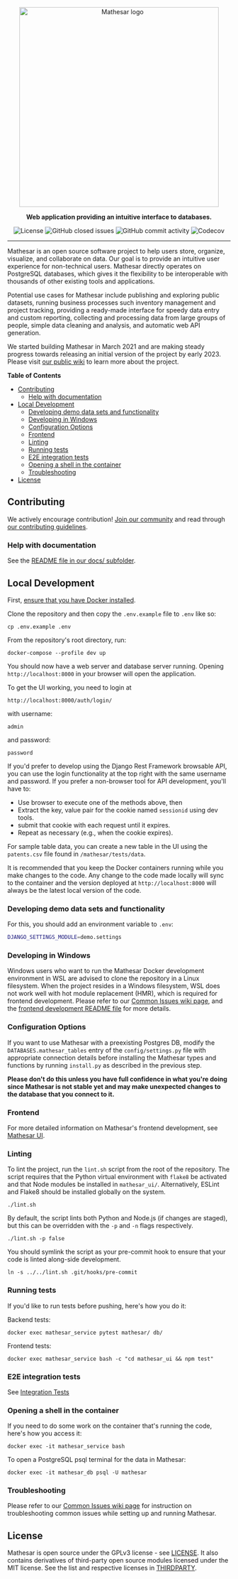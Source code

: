 <p align="center">
    <img src="https://user-images.githubusercontent.com/845767/218793207-a84a8c9e-d147-40a8-839b-f2b5d8b1ccba.png" width=450px alt="Mathesar logo"/>
</p>
<p align="center"><b>Web application providing an intuitive interface to databases.</b></p>
<p align="center">
    <img alt="License" src="https://img.shields.io/github/license/centerofci/mathesar">
    <img alt="GitHub closed issues" src="https://img.shields.io/github/issues-closed/centerofci/mathesar">
    <img alt="GitHub commit activity" src="https://img.shields.io/github/commit-activity/w/centerofci/mathesar">
    <img alt="Codecov" src="https://img.shields.io/codecov/c/github/centerofci/mathesar">
</p>
<hr/>



Mathesar is an open source software project to help users store, organize, visualize, and collaborate on data. Our goal is to provide an intuitive user experience for non-technical users. Mathesar directly operates on PostgreSQL databases, which gives it the flexibility to be interoperable with thousands of other existing tools and applications.

Potential use cases for Mathesar include publishing and exploring public datasets, running business processes such inventory management and project tracking, providing a ready-made interface for speedy data entry and custom reporting, collecting and processing data from large groups of people, simple data cleaning and analysis, and automatic web API generation.

We started building Mathesar in March 2021 and are making steady progress towards releasing an initial version of the project by early 2023. Please visit [our public wiki](https://wiki.mathesar.org/) to learn more about the project.

<!-- START doctoc generated TOC please keep comment here to allow auto update -->
<!-- DON'T EDIT THIS SECTION, INSTEAD RE-RUN doctoc TO UPDATE -->
**Table of Contents**

- [Contributing](#contributing)
  - [Help with documentation](#help-with-documentation)
- [Local Development](#local-development)
  - [Developing demo data sets and functionality](#developing-demo-data-sets-and-functionality)
  - [Developing in Windows](#developing-in-windows)
  - [Configuration Options](#configuration-options)
  - [Frontend](#frontend)
  - [Linting](#linting)
  - [Running tests](#running-tests)
  - [E2E integration tests](#e2e-integration-tests)
  - [Opening a shell in the container](#opening-a-shell-in-the-container)
  - [Troubleshooting](#troubleshooting)
- [License](#license)

<!-- END doctoc generated TOC please keep comment here to allow auto update -->

## Contributing

We actively encourage contribution! [Join our community](https://wiki.mathesar.org/community) and read through [our contributing guidelines](https://wiki.mathesar.org/community/contributing).

### Help with documentation

See the [README file in our docs/ subfolder](./docs/README.md).

## Local Development

First, [ensure that you have Docker installed](https://docs.docker.com/get-docker/).


Clone the repository and then copy the `.env.example` file to `.env` like so:
```
cp .env.example .env
```

From the repository's root directory, run:
```
docker-compose --profile dev up
```

You should now have a web server and database server running. Opening `http://localhost:8000` in your browser will open the application. 

To get the UI working, you need to login at

`http://localhost:8000/auth/login/`

with username:

`admin` 

and password:

`password` 

If you'd prefer to develop using the Django Rest Framework browsable API, you can use the login functionality at the top right with the same username and password. If you prefer a non-browser tool for API development, you'll have to:
- Use browser to execute one of the methods above, then
- Extract the key, value pair for the cookie named `sessionid` using dev tools.
- submit that cookie with each request until it expires.
- Repeat as necessary (e.g., when the cookie expires).

For sample table data, you can create a new table in the UI using the `patents.csv` file found in `/mathesar/tests/data`. 

It is recommended that you keep the Docker containers running while you make changes to the code. Any change to the code made locally will sync to the container and the version deployed at `http://localhost:8000` will always be the latest local version of the code.

### Developing demo data sets and functionality

For this, you should add an environment variable to `.env`:

``` sh
DJANGO_SETTINGS_MODULE=demo.settings
```

### Developing in Windows

Windows users who want to run the Mathesar Docker development environment in WSL are advised to clone the repository in a Linux filesystem. When the project resides in a Windows filesystem, WSL does not work well with hot module replacement (HMR), which is required for frontend development. Please refer to our [Common Issues wiki page](https://wiki.mathesar.org/engineering/common-issues), and the [frontend development README file](https://github.com/centerofci/mathesar/blob/master/mathesar_ui/README.md#developing-in-windows) for more details.

### Configuration Options

If you want to use Mathesar with a preexisting Postgres DB, modify the `DATABASES.mathesar_tables` entry of the `config/settings.py` file with appropriate connection details before installing the Mathesar types and functions by running `install.py` as described in the previous step. 

**Please don't do this unless you have full confidence in what you're doing since Mathesar is not stable yet and may make unexpected changes to the database that you connect to it.**

### Frontend

For more detailed information on Mathesar's frontend development, see [Mathesar UI](./mathesar_ui/README.md).

### Linting

To lint the project, run the `lint.sh` script from the root of the repository. The script requires that the Python virtual environment with `flake8` be activated and that Node modules be installed in `mathesar_ui/`. Alternatively, ESLint and Flake8 should be installed globally on the system.
```
./lint.sh
```

By default, the script lints both Python and Node.js (if changes are staged), but this can be overridden with the `-p` and `-n` flags respectively.
```
./lint.sh -p false
```

You should symlink the script as your pre-commit hook to ensure that your code is linted along-side development.
```
ln -s ../../lint.sh .git/hooks/pre-commit
```

### Running tests

If you'd like to run tests before pushing, here's how you do it:

Backend tests:
```
docker exec mathesar_service pytest mathesar/ db/
```

Frontend tests:
```
docker exec mathesar_service bash -c "cd mathesar_ui && npm test"
```

### E2E integration tests

See [Integration Tests](./mathesar/tests/integration/README.md)

### Opening a shell in the container

If you need to do some work on the container that's running the code, here's how you access it:
```
docker exec -it mathesar_service bash
```

To open a PostgreSQL psql terminal for the data in Mathesar:
```
docker exec -it mathesar_db psql -U mathesar
```

### Troubleshooting
Please refer to our [Common Issues wiki page](https://wiki.mathesar.org/engineering/common-issues) for instruction on troubleshooting common issues while setting up and running Mathesar.

## License

Mathesar is open source under the GPLv3 license - see [LICENSE](LICENSE). It also contains derivatives of third-party open source modules licensed under the MIT license. See the list and respective licenses in [THIRDPARTY](THIRDPARTY).
